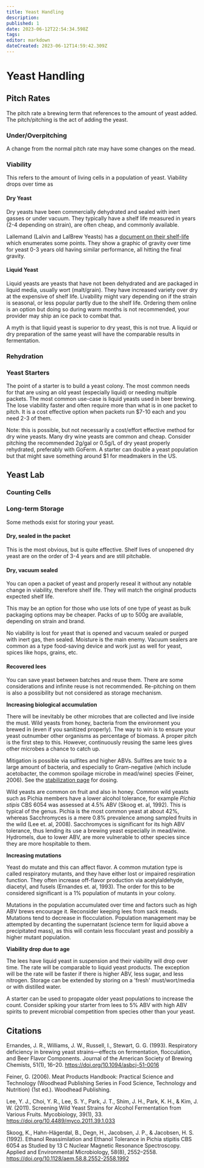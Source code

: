 ```yaml
---
title: Yeast Handling
description: 
published: 1
date: 2023-06-12T22:54:34.598Z
tags: 
editor: markdown
dateCreated: 2023-06-12T14:59:42.309Z
---
```


# Yeast Handling

## Pitch Rates

The pitch rate a brewing term that references to the amount of yeast added.  The pitch/pitching is the act of adding the yeast.

### Under/Overpitching

A change from the normal pitch rate may have some changes on the mead.

### Viability

This refers to the amount of living cells in a population of yeast.  Viability drops over time as

#### Dry Yeast

Dry yeasts have been commercially dehydrated and sealed with inert gasses or under vacuum.  They typically have a shelf life measured in years (2-4 depending on strain), are often cheap, and commonly available.

Lallemand (Lalvin and LalBrew Yeasts) has a [document on their shelf-life](https://www.lallemandbrewing.com/wp-content/uploads/2020/07/LAL-bestpractices_premium_yeats_-_shelf_life_and_storage.pdf) which enumerates some points.  They show a graphic of gravity over time for yeast 0-3 years old having similar performance, all hitting the final gravity.

#### Liquid Yeast

Liquid yeasts are yeasts that have not been dehydrated and are packaged in liquid media, usually wort (malt/grain).  They have increased variety over dry at the expensive of shelf life.  Livability might vary depending on if the strain is seasonal, or less popular partly due to the shelf life.  Ordering them online is an option but doing so during warm months is not recommended, your provider may ship an ice pack to combat that.

A myth is that liquid yeast is superior to dry yeast, this is not true.  A liquid or dry preparation of the same yeast will have the comparable results in fermentation.

### Rehydration

### Yeast Starters

The point of a starter is to build a yeast colony.  The most common needs for that are using an old yeast (especially liquid) or needing multiple packets.  The most common use-case is liquid yeasts used in beer brewing.  The lose viability faster and often require more than what is in one packet to pitch.  It is a cost effective option when packets run $7-10 each and you need 2-3 of them.

Note: this is possible, but not necessarily a cost/effort effective method for dry wine yeasts.  Many dry wine yeasts are common and cheap.  Consider pitching the recommended 2g/gal or 0.5g/L of dry yeast properly rehydrated, preferably with GoFerm.  A starter can double a yeast population but that might save something around $1 for meadmakers in the US.



## Yeast Lab

### Counting Cells

### Long-term Storage

Some methods exist for storing your yeast.

#### Dry, sealed in the packet

This is the most obvious, but is quite effective.  Shelf lives of unopened dry yeast are on the order of 3-4 years and are still pitchable.  

#### Dry, vacuum sealed

You can open a packet of yeast and properly reseal it without any notable change in viability, therefore shelf life.  They will match the original products expected shelf life.

This may be an option for those who use lots of one type of yeast as bulk packaging options may be cheaper.  Packs of up to 500g are available, depending on strain and brand.

No viability is lost for yeast that is opened and vacuum sealed or purged with inert gas, then sealed.  Moisture is the main enemy.  Vacuum sealers are common as a type food-saving device and work just as well for yeast, spices like hops, grains, etc.

#### Recovered lees

You can save yeast between batches and reuse them.  There are some considerations and infinite reuse is not recommended.  Re-pitching on them is also a possibility but not considered as storage mechanism.

**Increasing biological accumulation**

There will be inevitably be other microbes that are collected and live inside the must.  Wild yeasts from honey, bacteria from the environment you brewed in (even if you sanitized properly).  The way to win is to ensure your yeast outnumber other organisms as percentage of biomass.  A proper pitch is the first step to this.  However, continuously reusing the same lees gives other microbes a chance to catch up.

Mitigation is possible via sulfites and higher ABVs.  Sulfites are toxic to a large amount of bacteria, and especially to Gram-negative (which include acetobacter, the common spoilage microbe in mead/wine) species (Feiner, 2006).  See the [stabilization page](/process/stabilization#potassium_metabisulfite_.28campden_tablets.29) for dosing.

Wild yeasts are common on fruit and also in honey.  Common wild yeasts such as Pichia members have a lower alcohol tolerance, for example *Pichia stipis* CBS 6054 was assessed at 4.5% ABV (Skoog et. al, 1992).  This is typical of the genus.  Pichia is the most common yeast at about 42%, whereas Sacchromyces is a mere 0.8% prevalence among sampled fruits in the wild (Lee et. al, 2008).  Sacchromyces is significant for its high ABV tolerance, thus lending its use a brewing yeast especially in mead/wine.  Hydromels, due to lower ABV, are more vulnerable to other species since they are more hospitable to them.

**Increasing mutations**

Yeast do mutate and this can affect flavor.  A common mutation type is called respiratory mutants, and they have either lost or impaired respiration function.  They often increase off-flavor production via acetylaldehyde, diacetyl, and fusels (Ernandes et. al, 1993).  The order for this to be considered significant is a 1% population of mutants in your colony.

Mutations in the population accumulated over time and factors such as high ABV brews encourage it.  Reconsider keeping lees from sack meads.  Mutations tend to decrease in flocculation.  Population management may be attempted by decanting the supernatant (science term for liquid above a precipitated mass), as this will contain less flocculant yeast and possibly a higher mutant population.

**Viability drop due to age**

The lees have liquid yeast in suspension and their viability will drop over time.  The rate will be comparable to liquid yeast products.  The exception will be the rate will be faster if there is higher ABV, less sugar, and less nitrogen.  Storage can be extended by storing on a 'fresh' must/wort/media or with distilled water.

A starter can be used to propagate older yeast populations to increase the count.  Consider spiking your starter from lees to 5% ABV with high ABV spirits to prevent microbial competition from species other than your yeast.

## Citations

Ernandes, J. R., Williams, J. W., Russell, I., Stewart, G. G. (1993). Respiratory deficiency in brewing yeast strains—effects on fermentation, flocculation, and Beer Flavor Components. Journal of the American Society of Brewing Chemists, 51(1), 16–20. https://doi.org/10.1094/asbcj-51-0016

Feiner, G. (2006). Meat Products Handbook: Practical Science and Technology (Woodhead Publishing Series in Food Science, Technology and Nutrition) (1st ed.). Woodhead Publishing.

Lee, Y. J., Choi, Y. R., Lee, S. Y., Park, J. T., Shim, J. H., Park, K. H., &amp; Kim, J. W. (2011). Screening Wild Yeast Strains for Alcohol Fermentation from Various Fruits. Mycobiology, 39(1), 33. https://doi.org/10.4489/myco.2011.39.1.033

Skoog, K., Hahn-Hägerdal, B., Degn, H., Jacobsen, J. P., &amp; Jacobsen, H. S. (1992). Ethanol Reassimilation and Ethanol Tolerance in Pichia stipitis CBS 6054 as Studied by 13 C Nuclear Magnetic Resonance Spectroscopy. Applied and Environmental Microbiology, 58(8), 2552–2558. https://doi.org/10.1128/aem.58.8.2552-2558.1992